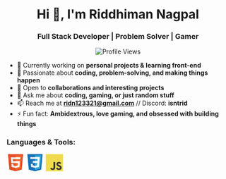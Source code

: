 <h1 align="center">Hi 👋, I'm Riddhiman Nagpal</h1>
<h3 align="center">Full Stack Developer | Problem Solver | Gamer</h3>

<p align="center">
  <img src="https://komarev.com/ghpvc/?username=isntrid&label=Profile%20views&color=0e75b6&style=flat" alt="Profile Views" />
</p>

- 🔭 Currently working on **personal projects & learning front-end**  
- 🌱 Passionate about **coding, problem-solving, and making things happen**  
- 👯 Open to **collaborations and interesting projects**  
- 💬 Ask me about **coding, gaming, or just random stuff**  
- 📫 Reach me at **ridn123321@gmail.com** // Discord: **isntrid**  
- ⚡ Fun fact: **Ambidextrous, love gaming, and obsessed with building things**  

<h3 align="left">Languages & Tools:</h3>
<p align="left">
  <a href="https://www.w3schools.com/html/" target="_blank"><img src="https://raw.githubusercontent.com/devicons/devicon/master/icons/html5/html5-original.svg" alt="HTML" width="40" height="40"/></a>
  <a href="https://www.w3schools.com/css/" target="_blank"><img src="https://raw.githubusercontent.com/devicons/devicon/master/icons/css3/css3-original.svg" alt="CSS" width="40" height="40"/></a>
  <a href="https://www.w3schools.com/js/" target="_blank"><img src="https://raw.githubusercontent.com/devicons/devicon/master/icons/javascript/javascript-original.svg" alt="JS" width="40" height="40"/></a>
  <a href="https://www.w
